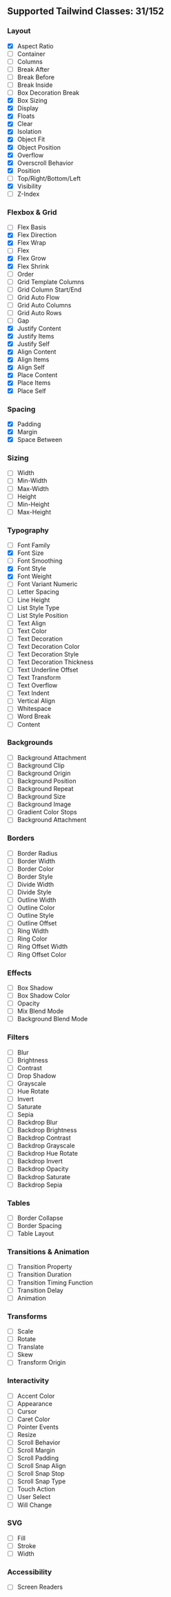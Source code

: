 ## Supported Tailwind Classes: 31/152

### Layout

- [x]  Aspect Ratio
- [ ]  Container
- [ ]  Columns
- [ ]  Break After
- [ ]  Break Before
- [ ]  Break Inside
- [ ]  Box Decoration Break
- [x]  Box Sizing
- [x]  Display
- [x]  Floats
- [x]  Clear
- [x]  Isolation
- [x]  Object Fit
- [x]  Object Position
- [x]  Overflow
- [x]  Overscroll Behavior
- [x]  Position
- [ ]  Top/Right/Bottom/Left
- [x]  Visibility
- [ ]  Z-Index

### Flexbox & Grid

- [ ] Flex Basis
- [x] Flex Direction
- [x] Flex Wrap
- [ ] Flex
- [x] Flex Grow
- [x] Flex Shrink
- [ ] Order
- [ ] Grid Template Columns
- [ ] Grid Column Start/End
- [ ] Grid Auto Flow
- [ ] Grid Auto Columns
- [ ] Grid Auto Rows
- [ ] Gap
- [x] Justify Content
- [x] Justify Items
- [x] Justify Self
- [x] Align Content
- [x] Align Items
- [x] Align Self
- [x] Place Content
- [x] Place Items
- [x] Place Self

### Spacing

- [x] Padding
- [x] Margin
- [x] Space Between

### Sizing

- [ ] Width
- [ ] Min-Width
- [ ] Max-Width
- [ ] Height
- [ ] Min-Height
- [ ] Max-Height

### Typography

- [ ] Font Family
- [x] Font Size
- [ ] Font Smoothing
- [x] Font Style
- [x] Font Weight
- [ ] Font Variant Numeric
- [ ] Letter Spacing
- [ ] Line Height
- [ ] List Style Type
- [ ] List Style Position
- [ ] Text Align
- [ ] Text Color
- [ ] Text Decoration
- [ ] Text Decoration Color
- [ ] Text Decoration Style
- [ ] Text Decoration Thickness
- [ ] Text Underline Offset
- [ ] Text Transform
- [ ] Text Overflow
- [ ] Text Indent
- [ ] Vertical Align
- [ ] Whitespace
- [ ] Word Break
- [ ] Content

### Backgrounds

- [ ] Background Attachment
- [ ] Background Clip
- [ ] Background Origin
- [ ] Background Position
- [ ] Background Repeat
- [ ] Background Size
- [ ] Background Image
- [ ] Gradient Color Stops
- [ ] Background Attachment

### Borders

- [ ] Border Radius
- [ ] Border Width
- [ ] Border Color
- [ ] Border Style
- [ ] Divide Width
- [ ] Divide Style
- [ ] Outline Width
- [ ] Outline Color
- [ ] Outline Style
- [ ] Outline Offset
- [ ] Ring Width
- [ ] Ring Color
- [ ] Ring Offset Width
- [ ] Ring Offset Color

### Effects

- [ ] Box Shadow
- [ ] Box Shadow Color
- [ ] Opacity
- [ ] Mix Blend Mode
- [ ] Background Blend Mode

### Filters

- [ ] Blur
- [ ] Brightness
- [ ] Contrast
- [ ] Drop Shadow
- [ ] Grayscale
- [ ] Hue Rotate
- [ ] Invert
- [ ] Saturate
- [ ] Sepia
- [ ] Backdrop Blur
- [ ] Backdrop Brightness
- [ ] Backdrop Contrast
- [ ] Backdrop Grayscale
- [ ] Backdrop Hue Rotate
- [ ] Backdrop Invert
- [ ] Backdrop Opacity
- [ ] Backdrop Saturate
- [ ] Backdrop Sepia

### Tables

- [ ] Border Collapse
- [ ] Border Spacing
- [ ] Table Layout

### Transitions & Animation

- [ ] Transition Property
- [ ] Transition Duration
- [ ] Transition Timing Function
- [ ] Transition Delay
- [ ] Animation

### Transforms

- [ ] Scale
- [ ] Rotate
- [ ] Translate
- [ ] Skew
- [ ] Transform Origin

### Interactivity

- [ ] Accent Color
- [ ] Appearance
- [ ] Cursor
- [ ] Caret Color
- [ ] Pointer Events
- [ ] Resize
- [ ] Scroll Behavior
- [ ] Scroll Margin
- [ ] Scroll Padding
- [ ] Scroll Snap Align
- [ ] Scroll Snap Stop
- [ ] Scroll Snap Type
- [ ] Touch Action
- [ ] User Select
- [ ] Will Change

### SVG

- [ ] Fill
- [ ] Stroke
- [ ] Width

### Accessibility
- [ ] Screen Readers